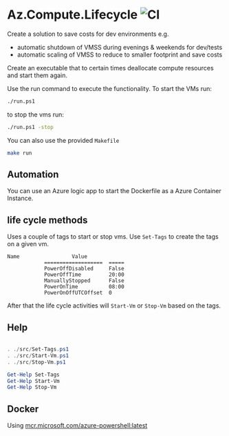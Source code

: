 # Az.Compute.Lifecycle ![CI](https://github.com/MarkWarneke/Az.Compute.Lifecycle/workflows/CI/badge.svg)

Create a solution to save costs for dev environments e.g.

- automatic shutdown of VMSS during evenings & weekends for dev/tests
- automatic scaling of VMSS to reduce to smaller footprint and save costs

Create an executable that to certain times deallocate compute resources and start them again.

Use the run command to execute the functionality.
To start the VMs run:

```bash
./run.ps1 
```

to stop the vms run:


```bash
./run.ps1 -stop 
```

You can also use the provided `Makefile`

```bash
make run
```

## Automation

You can use an Azure logic app to start the Dockerfile as a Azure Container Instance.

## life cycle methods

Uses a couple of tags to start or stop vms.
Use `Set-Tags` to create the tags on a given vm.

```
Name                 Value
            ===================  =====
            PowerOffDisabled     False
            PowerOffTime         20:00
            ManuallyStopped      False
            PowerOnTime          08:00
            PowerOnOffUTCOffset  0 
```

After that the life cycle activities will `Start-Vm` or `Stop-Vm` based on the tags.

## Help

```powershell

. ./src/Set-Tags.ps1
. ./src/Start-Vm.ps1
. ./src/Stop-Vm.ps1

Get-Help Set-Tags
Get-Help Start-Vm
Get-Help Stop-Vm
```

## Docker

Using [mcr.microsoft.com/azure-powershell:latest](https://hub.docker.com/_/microsoft-azure-powershell)
